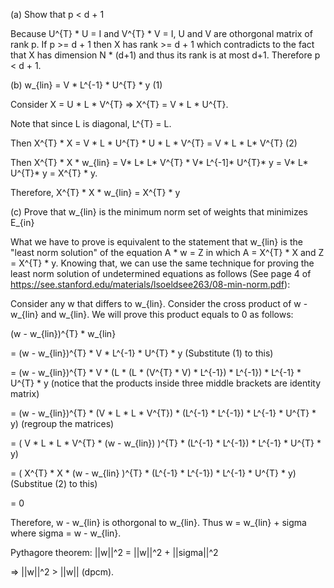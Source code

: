 (a) Show that p < d + 1

Because U^{T} * U = I and V^{T} * V = I, U and V are othorgonal matrix of rank p. If p >= d + 1 then X has rank >= d + 1 which contradicts
to the fact that X has dimension N * (d+1) and thus its rank is at most d+1. Therefore p < d + 1.

(b) w_{lin} = V * L^{-1} * U^{T} * y    (1)

Consider X = U * L * V^{T} => X^{T} = V * L * U^{T}. 

Note that since L is diagonal, L^{T} = L.

Then X^{T} * X = V * L * U^{T} * U * L * V^{T} = V * L * L* V^{T}    (2)

Then X^{T} * X * w_{lin} = V* L* L* V^{T} * V* L^{-1]* U^{T}* y = V* L* U^{T}* y = X^{T} * y.

Therefore, X^{T} * X * w_{lin} = X^{T} * y

(c) Prove that w_{lin} is the minimum norm set of weights that minimizes E_{in}

What we have to prove is equivalent to the statement that w_{lin} is the "least norm solution" of the equation A * w = Z
in which A = X^{T} * X and Z = X^{T} * y. Knowing that, we can use the same technique for proving the least norm solution of undetermined equations as follows (See page 4 of https://see.stanford.edu/materials/lsoeldsee263/08-min-norm.pdf):

Consider any w that differs to w_{lin}. Consider the cross product of w - w_{lin} and w_{lin}. We will prove this product equals to 0 as follows:

(w - w_{lin})^{T} * w_{lin} 

= (w - w_{lin})^{T} * V * L^{-1} * U^{T} * y (Substitute (1) to this)

= (w - w_{lin})^{T} * V * (L * (L * (V^{T} * V) * L^{-1}) * L^{-1}) * L^{-1} * U^{T} * y (notice that the products inside three middle brackets are identity matrix)

= (w - w_{lin})^{T} * (V * L * L * V^{T}) * (L^{-1} * L^{-1}) * L^{-1} * U^{T} * y) (regroup the matrices)

= ( V * L * L * V^{T} * (w - w_{lin}) )^{T} * (L^{-1} * L^{-1}) * L^{-1} * U^{T} * y)

= ( X^{T} * X * (w - w_{lin} )^{T} * (L^{-1} * L^{-1}) * L^{-1} * U^{T} * y) (Substitue (2) to this)

= 0

Therefore, w - w_{lin} is othorgonal to w_{lin}. Thus w = w_{lin} + sigma where sigma = w - w_{lin}.

Pythagore theorem: ||w||^2 = ||w||^2 + ||sigma||^2 

=> ||w||^2 > ||w|| (dpcm).

